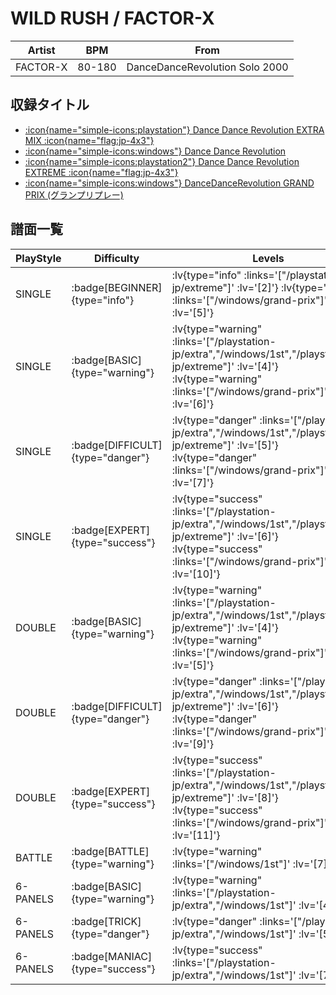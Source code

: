 # WILD RUSH / FACTOR-X

|Artist|BPM|From|
|------|---|----|
|FACTOR-X|80-180|DanceDanceRevolution Solo 2000|

## 収録タイトル

- [ :icon{name="simple-icons:playstation"} Dance Dance Revolution EXTRA MIX :icon{name="flag:jp-4x3"} ](/playstation-jp/extra)
- [ :icon{name="simple-icons:windows"} Dance Dance Revolution](/windows/1st)
- [ :icon{name="simple-icons:playstation2"} Dance Dance Revolution EXTREME :icon{name="flag:jp-4x3"} ](/playstation2-jp/extreme)
- [ :icon{name="simple-icons:windows"} DanceDanceRevolution GRAND PRIX (グランプリプレー)](/windows/grand-prix)

## 譜面一覧

|PlayStyle|Difficulty|Levels|Notes|Movie|
|---------|----------|------|-----|-----|
|SINGLE| :badge[BEGINNER]{type="info"} | :lv{type="info" :links='["/playstation2-jp/extreme"]' :lv='[2]'}  :lv{type="info" :links='["/windows/grand-prix"]' :lv='[5]'} |112/0||
|SINGLE| :badge[BASIC]{type="warning"} | :lv{type="warning" :links='["/playstation-jp/extra","/windows/1st","/playstation2-jp/extreme"]' :lv='[4]'}  :lv{type="warning" :links='["/windows/grand-prix"]' :lv='[6]'} |153/0||
|SINGLE| :badge[DIFFICULT]{type="danger"} | :lv{type="danger" :links='["/playstation-jp/extra","/windows/1st","/playstation2-jp/extreme"]' :lv='[5]'}  :lv{type="danger" :links='["/windows/grand-prix"]' :lv='[7]'} |192/0||
|SINGLE| :badge[EXPERT]{type="success"} | :lv{type="success" :links='["/playstation-jp/extra","/windows/1st","/playstation2-jp/extreme"]' :lv='[6]'}  :lv{type="success" :links='["/windows/grand-prix"]' :lv='[10]'} |247/0||
|DOUBLE| :badge[BASIC]{type="warning"} | :lv{type="warning" :links='["/playstation-jp/extra","/windows/1st","/playstation2-jp/extreme"]' :lv='[4]'}  :lv{type="warning" :links='["/windows/grand-prix"]' :lv='[5]'} |184/0||
|DOUBLE| :badge[DIFFICULT]{type="danger"} | :lv{type="danger" :links='["/playstation-jp/extra","/windows/1st","/playstation2-jp/extreme"]' :lv='[6]'}  :lv{type="danger" :links='["/windows/grand-prix"]' :lv='[9]'} |240/0||
|DOUBLE| :badge[EXPERT]{type="success"} | :lv{type="success" :links='["/playstation-jp/extra","/windows/1st","/playstation2-jp/extreme"]' :lv='[8]'}  :lv{type="success" :links='["/windows/grand-prix"]' :lv='[11]'} |242/0||
|BATTLE| :badge[BATTLE]{type="warning"} | :lv{type="warning" :links='["/windows/1st"]' :lv='[7]'} |||
|6-PANELS| :badge[BASIC]{type="warning"} | :lv{type="warning" :links='["/playstation-jp/extra","/windows/1st"]' :lv='[4]'} |153/0||
|6-PANELS| :badge[TRICK]{type="danger"} | :lv{type="danger" :links='["/playstation-jp/extra","/windows/1st"]' :lv='[5]'} |192/0||
|6-PANELS| :badge[MANIAC]{type="success"} | :lv{type="success" :links='["/playstation-jp/extra","/windows/1st"]' :lv='[7]'} |247/0||
